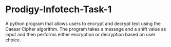 # Prodigy-Infotech-Task-1
A python program that allows users to encrypt and decrypt text using the Caesar Cipher algorithm. The program takes a message and a shift value as input and then performs either encryption or decryption based on user choice.
